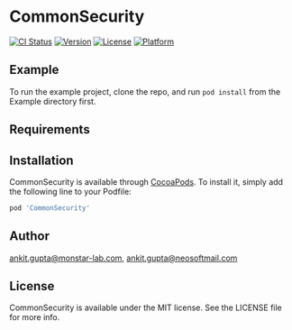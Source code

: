 # CommonSecurity

[![CI Status](https://img.shields.io/travis/ankit.gupta@monstar-lab.com/CommonSecurity.svg?style=flat)](https://travis-ci.org/ankit.gupta@monstar-lab.com/CommonSecurity)
[![Version](https://img.shields.io/cocoapods/v/CommonSecurity.svg?style=flat)](https://cocoapods.org/pods/CommonSecurity)
[![License](https://img.shields.io/cocoapods/l/CommonSecurity.svg?style=flat)](https://cocoapods.org/pods/CommonSecurity)
[![Platform](https://img.shields.io/cocoapods/p/CommonSecurity.svg?style=flat)](https://cocoapods.org/pods/CommonSecurity)

## Example

To run the example project, clone the repo, and run `pod install` from the Example directory first.

## Requirements

## Installation

CommonSecurity is available through [CocoaPods](https://cocoapods.org). To install
it, simply add the following line to your Podfile:

```ruby
pod 'CommonSecurity'
```

## Author

ankit.gupta@monstar-lab.com, ankit.gupta@neosoftmail.com

## License

CommonSecurity is available under the MIT license. See the LICENSE file for more info.

